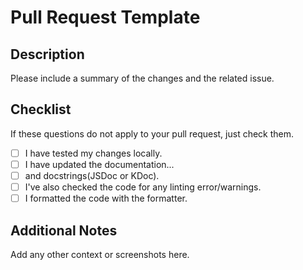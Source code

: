 # Pull Request Template

## Description

Please include a summary of the changes and the related issue.

## Checklist

If these questions do not apply to your pull request, just check them.

- [ ] I have tested my changes locally.
- [ ] I have updated the documentation...
- [ ] and docstrings(JSDoc or KDoc).
- [ ] I've also checked the code for any linting error/warnings.
- [ ] I formatted the code with the formatter.

## Additional Notes

Add any other context or screenshots here.
